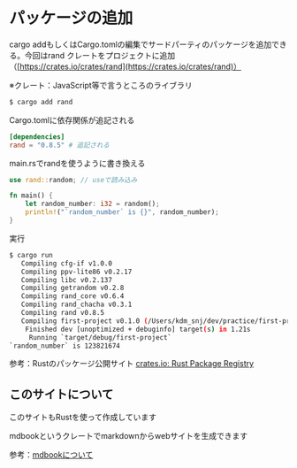 # パッケージの追加
cargo addもしくはCargo.tomlの編集でサードパーティのパッケージを追加できる。今回はrand クレートをプロジェクトに追加（[https://crates.io/crates/rand](https://crates.io/crates/rand)）

※クレート：JavaScript等で言うところのライブラリ

```bash
$ cargo add rand
```

Cargo.tomlに依存関係が追記される

```toml
[dependencies]
rand = "0.8.5" # 追記される
```

main.rsでrandを使うように書き換える

```rust
use rand::random; // useで読み込み

fn main() {
    let random_number: i32 = random();
    println!("`random_number` is {}", random_number);
}
```

実行

```bash
$ cargo run
   Compiling cfg-if v1.0.0
   Compiling ppv-lite86 v0.2.17
   Compiling libc v0.2.137
   Compiling getrandom v0.2.8
   Compiling rand_core v0.6.4
   Compiling rand_chacha v0.3.1
   Compiling rand v0.8.5
   Compiling first-project v0.1.0 (/Users/kdm_snj/dev/practice/first-project)
    Finished dev [unoptimized + debuginfo] target(s) in 1.21s
     Running `target/debug/first-project`
`random_number` is 123821674
```

参考：Rustのパッケージ公開サイト  [crates.io: Rust Package Registry](https://crates.io/)

## このサイトについて
このサイトもRustを使って作成しています

mdbookというクレートでmarkdownからwebサイトを生成できます

参考：[mdbookについて](https://www.notion.so/kame-kame/mdbook-91844acf12e84af0aa0d5fb65dae4906)